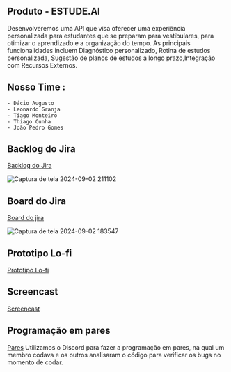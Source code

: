## Produto - ESTUDE.AI
Desenvolveremos uma API que visa oferecer uma experiência personalizada para estudantes que se preparam para vestibulares, para otimizar o aprendizado e a organização do tempo. As principais funcionalidades incluem Diagnóstico personalizado, Rotina de estudos personalizada, Sugestão de planos de estudos a longo prazo,Integração com Recursos Externos.

## Nosso Time :
    - Dácio Augusto
    - Leonardo Granja
    - Tiago Monteiro
    - Thiago Cunha
    - João Pedro Gomes

## Backlog do Jira
[Backlog do Jira](https://gdcesar.atlassian.net/jira/software/projects/KAN/boards/1/backlog)

![Captura de tela 2024-09-02 211102](https://github.com/user-attachments/assets/adf663c8-67c9-4a2e-a2df-ab810233720b)
## Board do Jira
[Board do jira](https://gdcesar.atlassian.net/jira/software/projects/KAN/boards/1)

![Captura de tela 2024-09-02 183547](https://github.com/user-attachments/assets/64c20265-5132-48cc-9cc8-3fe3281107bf)
## Prototipo Lo-fi
[Prototipo Lo-fi](https://dcio597715.invisionapp.com/freehand/Projetos---FDS-o4NOSJhnt)
## Screencast
[Screencast](https://drive.google.com/file/d/1tj8uTwzVK9dKZeIFNwSX78LWR4WDz28n/view?usp=sharing)
## Programação em pares
[Pares](https://drive.google.com/file/d/13MBNtlnXAQn77-mJydZ0SZk4C32qbT5c/view?usp=sharing)
Utilizamos o Discord para fazer a programação em pares, na qual um membro codava e os outros analisaram o código para verificar os bugs no momento de codar.
